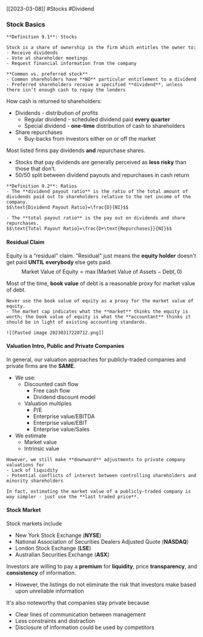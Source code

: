 [[2023-03-08]] #Stocks #Dividend

### Stock Basics

```ad-important
**Definition 9.1**: Stocks

Stock is a share of ownership in the firm which entitles the owner to:
- Receive dividends  
- Vote at shareholder meetings    
- Request financial information from the company

**Common vs. preferred stock**
- Common shareholders have **NO** particular entitlement to a dividend
- Preferred shareholders receive a specified **dividend**, unless there isn’t enough cash to repay the lenders
```

How cash is returned to shareholders:
- Dividends - distribution of profits
	- Regular dividend - scheduled dividend paid **every quarter**
	- Special dividend - **one-time** distribution of cash to shareholders
- Share repurchases
	- Buy-backs from investors either on or off the market

Most listed firms pay dividends **and** repurchase shares.
- Stocks that pay dividends are generally perceived as **less risky** than those that don’t.
- 50/50 split between dividend payouts and repurchases in cash return

```ad-important
**Definition 9.2**: Ratios
- The **dividend payout ratio** is the ratio of the total amount of dividends paid out to shareholders relative to the net income of the company.
$$\text{Dividend Payout Ratio}=\frac{D}{NI}$$

- The **total payout ratio** is the pay out on dividends and share repurchases.
$$\text{Total Payout Ratio}=\frac{D+\text{Repurchases}}{NI}$$
```

#### Residual Claim
Equity is a “residual” claim. "Residual" just means the **equity holder** doesn't get paid **UNTIL** **everybody** else gets paid.
$$\text{Market Value of Equity}=\max(\text{Market Value of Assets}-\text{Debt},0)$$

Most of the time, **book value** of debt is a reasonable proxy for market value of debt.

```ad-warning
Never use the book value of equity as a proxy for the market value of equity.
- The market cap indicates what the **market** thinks the equity is worth; the book value of equity is what the **accountant** thinks it should be in light of existing accounting standards.

![[Pasted image 20230317220712.png]]
```

#### Valuation Intro, Public and Private Companies
In general, our valuation approaches for publicly-traded companies and private firms are the **SAME**.
- We use:
	- Discounted cash flow
		- Free cash flow
		- Dividend discount model
	- Valuation multiples
		- P/E
		- Enterprise value/EBITDA
		- Enterprise value/EBIT
		- Enterprise value/Sales
- We estimate
	- Market value
	- Intrinsic value

```ad-note
However, we still make **downward** adjustments to private company valuations for
- Lack of liquidity
- Potential conflicts of interest between controlling shareholders and minority shareholders

In fact, estimating the market value of a publicly-traded company is way simpler - just use the **last traded price**.
```

#### Stock Market
Stock markets include
- New York Stock Exchange (**NYSE**) 
- National Association of Securities Dealers Adjusted Quote (**NASDAQ**)
- London Stock Exchange (**LSE**)
- Australian Securities Exchange (**ASX**)

Investors are willing to pay a **premium** for **liquidity**, price **transparency**, and **consistency** of information.
- However, the listings do not eliminate the risk that investors make based upon unreliable information

It's also noteworthy that companies stay private because
- Clear lines of communication between management
- Less constraints and distraction
- Disclosure of information could be used by competitors